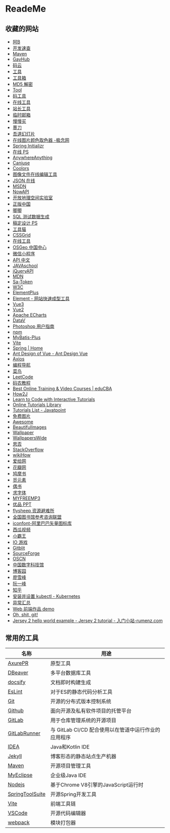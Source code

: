 # ReadeMe

## 收藏的网站

- [阿B](http://www.bilibili.com/)
- [开发速查](https://devhints.io/)
- [Maven](https://central.sonatype.com/)
- [GayHub](https://github.com/)
- [码云](https://gitee.com/)
- [工具](http://tool.lu/)
- [工具箱](https://tool.lanrentuku.com/)
- [MD5 解密](https://www.somd5.com/)
- [Tool](https://www.toolfk.com/)
- [码工具](http://www.matools.com/)
- [在线工具](http://tool.oschina.net/)
- [站长工具](http://tool.chinaz.com/)
- [临时邮箱](http://24mail.chacuo.net/)
- [慢慢买](http://www.manmanbuy.com/)
- [墨刀](https://modao.cc/)
- [吾道幻灯片](https://www.woodo.cn/)
- [在线图片颜色取色器 -极念网](http://www.jiniannet.com/Page/AllColor)
- [Spring Initializr](https://start.spring.io/)
- [在线 PS](https://www.uupoop.com/)
- [AnywhereAnything](http://lackar.com/aa/)
- [Caniuse](https://caniuse.com/)
- [Coolors](https://coolors.co/)
- [图像文件在线编辑工具](https://www.iloveimg.com/zh-cn)
- [JSON 在线](https://www.sojson.com/)
- [MSDN](http://msdn.itellyou.cn/)
- [NowAPI](https://www.nowapi.com/)
- [开放地理空间实验室](https://www.osgeo.cn/list/ghealth/5?tag=)
- [正版中国](https://getitfree.cn/)
- [唧唧](http://www.jijidown.com/)
- [SQL 测试数据生成](http://datamaker.online/)
- [稿定设计 PS](https://ps.gaoding.com/#/)
- [工具猫](https://www.toolscat.com/)
- [CSSGrid](https://layoutit.com/)
- [在线工具 ](https://tool.oschina.net/)
- [OSGeo 中国中心](https://www.osgeo.cn/)
- [微信小程序](https://mp.weixin.qq.com/cgi-bin/wx?token=&lang=zh_CN)
- [API 中文](https://www.matools.com/api)
- [JAVAschool](http://www.51gjie.com/)
- [jQueryAPI](https://www.jquery123.com/)
- [MDN](https://developer.mozilla.org/zh-CN/)
- [Sa-Token](https://sa-token.cc/)
- [W3C](http://www.w3school.com.cn/)
- [ElementPlus](https://element-plus.org/)
- [Element - 网站快速成型工具](https://element.eleme.cn/#/zh-CN)
- [Vue3](https://cn.vuejs.org/)
- [Vue2](https://v2.cn.vuejs.org/)
- [Apache ECharts](https://echarts.apache.org/zh/index.html)
- [DataV](http://datav.jiaminghi.com/)
- [Photoshop 用户指南](https://helpx.adobe.com/cn/photoshop/user-guide.html)
- [npm](https://www.npmjs.com/)
- [MyBatis-Plus](https://baomidou.com/)
- [Vite](https://cn.vitejs.dev/)
- [Spring | Home](https://spring.io/)
- [Ant Design of Vue - Ant Design Vue](https://www.antdv.com/docs/vue/introduce-cn/)
- [Axios](https://www.axios-http.cn/)
- [编程导航](https://www.code-nav.cn/)
- [菜鸟](http://www.runoob.com/)
- [LeetCode](https://leetcode-cn.com/)
- [码农教程](http://www.manongjc.com/)
- [Best Online Training &amp; Video Courses | eduCBA](https://www.educba.com/)
- [How2J](http://how2j.cn/)
- [Learn to Code with Interactive Tutorials](https://scrimba.com/)
- [Online Tutorials Library](https://www.tutorialspoint.com/index.htm)
- [Tutorials List - Javatpoint](https://www.javatpoint.com/)
- [免费图片](https://www.stockio.com/)
- [Awesome](https://alpha.wallhaven.cc/)
- [BeautifulImages](https://unsplash.com/)
- [Wallpaper](https://wall.alphacoders.com/)
- [WallpapersWide](http://wallpaperswide.com/)
- [思否](https://segmentfault.com/)
- [StackOverflow](https://stackoverflow.com/)
- [wikiHow](https://zh.wikihow.com/%E9%A6%96%E9%A1%B5)
- [爱给网](http://www.aigei.com/)
- [花瓣网](https://huaban.com/)
- [鸠摩书](https://www.jiumodiary.com/)
- [觅元素](http://www.51yuansu.com/)
- [偶书](https://obook.cc/)
- [求字体](http://www.qiuziti.com/)
- [MYFREEMP3](http://tool.liumingye.cn/music/?page=homePage)
- [优品 PPT](http://www.ypppt.com/)
- [flysheep 资源避难所](http://flysheep.ys168.com/)
- [全国图书馆参考咨询联盟](http://www.ucdrs.superlib.net/)
- [iconfont-阿里巴巴矢量图标库](https://www.iconfont.cn/)
- [西瓜视频](https://www.ixigua.com/)
- [小霸王](https://www.yikm.net/)
- [IO 游戏](https://poki.cn/io)
- [Gitblit](http://www.gitblit.com/)
- [SourceForge](https://sourceforge.net/)
- [OSCN](https://www.oschina.net/)
- [中国数字科技馆](https://www.cdstm.cn/)
- [博客园](http://www.cnblogs.com/)
- [廖雪峰](https://www.liaoxuefeng.com/)
- [阮一峰](http://www.ruanyifeng.com/home.html)
- [知乎](https://www.zhihu.com/)
- [安装并设置 kubectl - Kubernetes](https://kubernetes.io/zh/docs/tasks/tools/install-kubectl/)
- [异常汇总](http://www.cnblogs.com/dunitian/p/4599258.html)
- [Web 前端作品 demo](https://xifengxx.github.io/web-demo/)
- [Oh, shit, git!](http://ohshitgit.com/)
- [Jersey 2 hello world example - Jersey 2 tutorial - 入门小站-rumenz.com](https://rumenz.com/java-topic/jersey/jersey2-hello-world-example/index.html)

## 常用的工具

| 名称                                          | 用途                                |
|---------------------------------------------|-----------------------------------|
| [AxurePR](./doc/AxurePR.md)                 | 原型工具                              |
| [DBeaver](./doc/DBeaver.md)                 | 多平台数据库工具                          |
| [docsify](./doc/docsify.md)                 | 文档即时构建生成                          |
| [EsLint](./doc/EsLint.md)                   | 对于ES的静态代码分析工具                     |
| [Git](./doc/Git.md)                         | 开源的分布式版本控制系统                      |
| [Github](./doc/Github.md)                   | 面向开源及私有软件项目的托管平台                  |
| [GitLab](./doc/GitLab.md)                   | 用于仓库管理系统的开源项目                     |
| [GitLabRunner](./doc/GitLabRunner.md)       | 与 GitLab CI/CD 配合使用以在管道中运行作业的应用程序 |
| [IDEA](./doc/IDEA.md)                       | Java和Kotlin IDE                   |
| [Jekyll](./doc/Jekyll.md)                   | 博客形态的静态站点生产机器                     |
| [Maven](./doc/Maven.md)                     | 开源项目管理工具                          |
| [MyEclipse](./doc/MyEclipse.md)             | 企业级Java IDE                       |
| [Nodejs](./doc/Nodejs.md)                   | 基于Chrome V8引擎的JavaScript运行时       |
| [SpringToolSuite](./doc/SpringToolSuite.md) | 开源Spring开发工具                      |
| [Vite](./doc/vite.md)                       | 前端工具链                             |
| [VSCode](./doc/VSCode.md)                   | 开源代码编辑器                           |
| [webpack](./doc/webpack.md)                 | 模块打包器                             |


